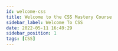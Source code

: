 ```yaml
---
id: welcome-css
title: Welcome to the CSS Mastery Course
sidebar_label: Welcome To CSS
date: 2022-05-11 16:49:29
sidebar_position: 1
tags: [CSS]
---
```

